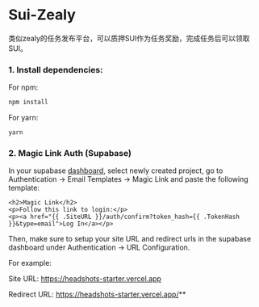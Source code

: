 # Sui-Zealy

类似zealy的任务发布平台，可以质押SUI作为任务奖励，完成任务后可以领取SUI。

### 1. Install dependencies:

For npm:

```bash
npm install
```

For yarn:

```bash
yarn
```

### 2. Magic Link Auth (Supabase)

In your supabase [dashboard](https://supabase.com/dashboard/), select newly created project, go to Authentication -> Email Templates -> Magic Link and paste the following template:

```
<h2>Magic Link</h2>
<p>Follow this link to login:</p>
<p><a href="{{ .SiteURL }}/auth/confirm?token_hash={{ .TokenHash }}&type=email">Log In</a></p>
```

Then, make sure to setup your site URL and redirect urls in the supabase dashboard under Authentication -> URL Configuration.

For example:

Site URL: https://headshots-starter.vercel.app

Redirect URL: https://headshots-starter.vercel.app/**
